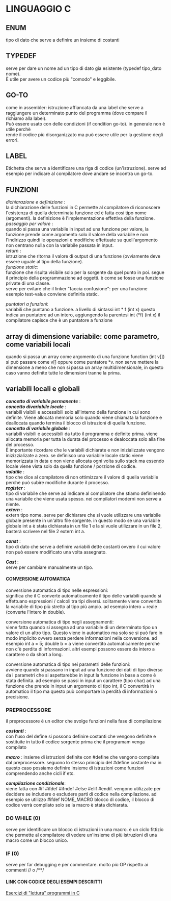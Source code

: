 # LINGUAGGIO C 

## ENUM
tipo di dato che serve a definire un insieme di costanti

## TYPEDEF
serve per dare un nome ad un tipo di dato gia esistente (typedef tipo_dato nome).  
È utile per avere un codice più "comodo" e leggibile.

## GO-TO
come in assembler: istruzione affiancata da una label che serve a  
raggiungere un determinato punto del programma (dove compare il richiamo alla label).  
Può essere usato con delle condizioni (if condition go-to). in generale non è utile perchè  
rende il codice più disorganizzato ma può essere utile per la gestione degli errori.


## LABEL
Etichetta che serve a identificare una riga di codice (un'istruzione). serve ad esempio per indicare 
al compilatore dove andare se incontra un go-to.


## FUNZIONI
*dichiarazione e definizione* :  
la dichiarazione delle funzioni in C permette al compilatore di riconoscere l'esistenza di quella determinata funzione  ed è fatta cosi tipo nome (argomenti). la definizione è l'implementazione effettiva della funzione.  
*passaggio per valore* :   
quando si passa una variabile in input ad una funzione per valore, la funzione prende come argomento solo il valore della variabile e non l'indirizzo quindi le operazioni e modifiche effettuate su quell'argomento non centrano nulla con la variabile passata in input.  
*return* :   
istruzione che ritorna il valore di output di una funzione (ovviamente deve essere uguale al tipo della funzione).   
*funzione static*:   
funzione che risulta visibile solo per la sorgente da quel punto in poi.
segue il principio della programmazione ad oggetti. è come se fosse una funzione private di una classe.  
serve per evitare che il linker "faccia confusione": per una funzione esempio test-value conviene definirla static.

*puntatori a funzioni*:   
variabili che puntano a funzione. a livello di sintassi int * f (int x) questo indica un puntatore ad un intero, aggiungendo la parentesi int (*f) (int x) il compilatore capisce che è un puntatore a funzione


## array di dimensione variabile: come parametro, come variabili locali
quando si passa un array come argomento di una funzione function (int v[]) si può passare come v[] oppure come puntatore *v.
non serve mettere la dimensione a meno che non si passa un array multidimensionale, in questo caso vanno definite tutte 
le dimensioni tranne la prima.

## variabili locali e globali
***concetto di variabile permanente*** :  
***concetto divariabile locale*** :  
variabili visibili e accessibili solo all'interno della funzione in cui sono definite. Viene allocata memoria solo quando viene chiamata la funzione e deallocata quando termina il blocco di istruzioni di quella funzione.   
***concetto di variabile globale*** :    
variabili visibili e accessibili da tutto il programma e definite prima. viene allocata memoria per tutta la durata del processo e dealoccata solo alla fine del processo.   
È importante ricordare che le variabili dichiarate e non inizializzate vengono inizizzializate a zero.
se definisco una variabile locale static viene memorizzata in data e non viene allocata ogni volta sullo stack ma essendo locale viene vista solo da quella funzione / porzione di codice.  
***volatile*** :   
tipo che dice al compilatore di non ottimizzare il valore di quella variabile perchè può subire modifiche durante il processo.  
***register*** :   
tipo di variabile che serve ad indicare al compilatore che stiamo defininendo una variabile che viene usata spesso. nei compilatori moderni non serve a niente.  
***extern*** :   
extern tipo nome. serve per dichiarare che si vuole utilizzare una variabile globale presente in un'altro file sorgente. in questo modo se una variabile globale int a è stata dichiarata in un file 1 e la si vuole utilizzare in un file 2, basterà scrivere nel file 2 extern int a.

***const*** :   
tipo di dato che serve a definire variabili dette costanti ovvero il cui valore non può essere modificato una volta assegnato.

***Cast*** :   
serve per cambiare manualmente un tipo.

#### CONVERSIONE AUTOMATICA
conversione automatica di tipo nelle espressioni:   
significa che il C converte automaticamente il tipo delle variabili quando si effettuano espressioni / calcoli tra tipi diversi. solitamente viene convertita la variabile di tipo più stretto al tipo più ampio. ad esempio intero + reale (converte l'intero in double). 

conversione automatica di tipo negli assegnamenti:    
viene fatta quando si assegna ad una variabile di un determinato tipo un valore di un altro tipo. Questo viene in automatico ma solo se si può fare in modo implicito ovvero senza perdere informazioni nella conversione. ad esempio int a = 5; double b = a viene convertito automaticamente perchè non c'è perdita di informazioni. altri esempi possono essere da intero a carattere o da short a long.


conversione automatica di tipo nei parametri delle funzioni:    
avviene quando si passano in input ad una funzione dei dati di tipo diverso da i parametri che si aspettarebbe in input la funzione in base a come è stata definita. ad esempio se passi in input un carattere (tipo char) ad una funzione che prende in input un argomento di tipo int, il C convertirà in automatico il tipo ma questo può comportare la perdità di informazioni o precisione.

### PREPROCESSORE
il preprocessore è un editor che svolge funzioni nella fase di compilazione

***costanti*** :  
con l'uso del define si possono definire costanti che vengono definite e sostituite in tutto il codice sorgente prima che il programam venga compilato

***macro*** : 
insieme di istruzioni definite con #define che vengono compilate dal preprocessore. seguono lo stesso principio del #define costante ma in questo caso possiamo definire insieme di istruzioni come funzioni comprendendo anche cicli if etc.


***compilazione condizionale***:  
viene fatta con #if #ifdef #ifndef #else #elif #endif. vengono utilizzate per decidere se includere o escludere parti di codice nella compilazione. ad esempio se utilizzo #ifdef NOME_MACRO blocco di codice, il blocco di codice verrà compilato solo se la macro è stata dichiarata.


### DO WHILE (0)
serve per identificare un blocco di istruzioni in una macro. è un ciclo fittizio che permette al compilatore di vedere un'insieme di più istruzioni di una macro come un blocco unico.


### IF (0)
serve per far debugging e per commentare. molto più OP rispetto ai commenti // o /**/


#### LINK CON CODICE DEGLI ESEMPI DESCRITTI 
[Esercizi di "lettura" programmi in C](https://so.v2.cs.unibo.it/wiki/index.php/Esercizi_di_%22lettura%22_programmi_in_C)